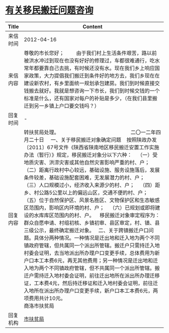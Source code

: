 # <a href="http://www.shangluo.gov.cn/zmhd/ldxxxx.jsp?urltype=leadermail.LeaderMailContentUrl&wbtreeid=1112&leadermailid=1162">有关移民搬迁问题咨询</a>
| Title |                                                                                                                                                                                                                                                                                                                                                                                Content                                                                                                                                                                                                                                                                                                                                                                                 |
|:-----:|------------------------------------------------------------------------------------------------------------------------------------------------------------------------------------------------------------------------------------------------------------------------------------------------------------------------------------------------------------------------------------------------------------------------------------------------------------------------------------------------------------------------------------------------------------------------------------------------------------------------------------------------------------------------------------------------------------------------------------------------------------------------|
| 来信时间  | 2012-04-16                                                                                                                                                                                                                                                                                                                                                                                                                                                                                                                                                                                                                                                                                                                                                             |
| 来信内容  | 尊敬的市长您好；         由于我们村上生活条件艰苦，路以前被洪水冲过到现在也没有好好的修理过，车都很难通行，吃水常年都要靠自己去挑，有时候还没有水。现在我们乡上响应国家政策，大力提倡我们搬迁到条件好的地方去，我们乡现在在建设新农村，有乡里面统一规划承包建房。我们到时候直接交钱搬去就好。我就是想咨询一下市长，我们到时候交钱的一个标准是什么，还有国家对每户的补贴是多少，（在我们县里搬迁到另一乡镇上户口要交钱吗？）                                                                                                                                                                                                                                                                                                                                                                                                                                                                                                                                                     |
| 回复时间  | -                                                                                                                                                                                                                                                                                                                                                                                                                                                                                                                                                                                                                                                                                                                                                                      |
| 回复内容  | 转扶贫局处理。                                                     二〇一二年四月二十日     一、关于移民搬迁对象确定问题    按照陕政办发〔2011〕67号文件《陕西省陕南地区移民搬迁安置工作实施办法（暂行）》规定，移民搬迁对象分以下六种：    （一）受地质灾害、洪涝灾害或其他自然灾害影响严重的村、户；    （二）距离行政村中心较远，基础设施、服务设施落后，发展条件较差，基础设施配套困难，无发展潜力的村、户；    （三）人口规模过小，经济收入来源少的村、户；    （四）距乡、村公路5公里以上的偏远山区，交通不便的村、户；    （五）位于自然保护区、风景名胜区、文物保护区和生态敏感区范围内，影响区内环境的村、户；    （六）已规划或即将建设的水库库区范围内的村、户。    移民搬迁对象审定程序为：群众自愿申请、村组初核、乡镇初审、县区审定，村、镇、县三级公示，最终确定搬迁对象。   二、关于跨镇搬迁户口问题。具体分两种情况。一种情况是迁出地和迁入地为两个不同镇政府管辖，但共属同一个派出所管辖。搬迁户只需持迁入地村委会证明，去当地派出所办理户口变更手续，总体费用为新户口本工本费6元，再无其他费用；另一种情况是迁出地和迁入地为两个不同镇政府管辖，但不共属同一个派出所管辖。搬迁户需持迁入地村委会证明，前往迁出地所在派出所办理迁移证，工本费4元，然后持迁移证和迁入地村委会证明，前往迁入地所在派出所办理户口变更手续，新户口本工本费6元，两项费用共计10元。                                                                    商洛市扶贫局 |
| 回复机构  | <a href="../../category/agencies/市扶贫局.md">市扶贫局</a>                                                                                                                                                                                                                                                                                                                                                                                                                                                                                                                                                                                                                                                                                                                     |